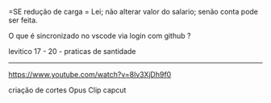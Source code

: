 =SE redução de carga = Lei; não alterar valor do salario; senão conta pode ser feita.


O que é sincronizado no vscode via login com github ?

levitico 17 - 20 - praticas de santidade


---

https://www.youtube.com/watch?v=8lv3XjDh9f0

criação de cortes
Opus Clip
capcut

